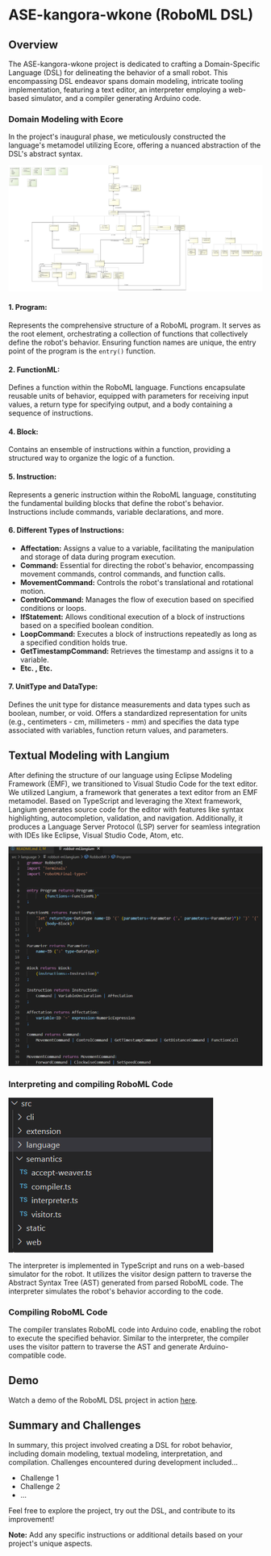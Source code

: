 # ASE-kangora-wkone (RoboML DSL)

## Overview

The ASE-kangora-wkone project is dedicated to crafting a Domain-Specific Language (DSL) for delineating the behavior of a small robot. This encompassing DSL endeavor spans domain modeling, intricate tooling implementation, featuring a text editor, an interpreter employing a web-based simulator, and a compiler generating Arduino code.

### Domain Modeling with Ecore

In the project's inaugural phase, we meticulously constructed the language's metamodel utilizing Ecore, offering a nuanced abstraction of the DSL's abstract syntax.

![RoboML Ecore Metamodel](./img/metamodel.jpeg)

#### 1. **Program:**
Represents the comprehensive structure of a RoboML program. It serves as the root element, orchestrating a collection of functions that collectively define the robot's behavior. Ensuring function names are unique, the entry point of the program is the `entry()` function.

#### 2. **FunctionML:**
Defines a function within the RoboML language. Functions encapsulate reusable units of behavior, equipped with parameters for receiving input values, a return type for specifying output, and a body containing a sequence of instructions.

#### 4. **Block:**
Contains an ensemble of instructions within a function, providing a structured way to organize the logic of a function.

#### 5. **Instruction:**
Represents a generic instruction within the RoboML language, constituting the fundamental building blocks that define the robot's behavior. Instructions include commands, variable declarations, and more.

#### 6. **Different Types of Instructions:**
   - **Affectation:** Assigns a value to a variable, facilitating the manipulation and storage of data during program execution.
   - **Command:** Essential for directing the robot's behavior, encompassing movement commands, control commands, and function calls.
   - **MovementCommand:** Controls the robot's translational and rotational motion.
   - **ControlCommand:** Manages the flow of execution based on specified conditions or loops.
   - **IfStatement:** Allows conditional execution of a block of instructions based on a specified boolean condition.
   - **LoopCommand:** Executes a block of instructions repeatedly as long as a specified condition holds true.
   - **GetTimestampCommand:** Retrieves the timestamp and assigns it to a variable.
   - **Etc. , Etc.**

#### 7. **UnitType and DataType:**
Defines the unit type for distance measurements and data types such as boolean, number, or void. Offers a standardized representation for units (e.g., centimeters - cm, millimeters - mm) and specifies the data type associated with variables, function return values, and parameters.


## Textual Modeling with Langium

After defining the structure of our language using Eclipse Modeling Framework (EMF), we transitioned to Visual Studio Code for the text editor. We utilized Langium, a framework that generates a text editor from an EMF metamodel. Based on TypeScript and leveraging the Xtext framework, Langium generates source code for the editor with features like syntax highlighting, autocompletion, validation, and navigation. Additionally, it produces a Language Server Protocol (LSP) server for seamless integration with IDEs like Eclipse, Visual Studio Code, Atom, etc.

![RoboML Langium Grammar](./img/gramar.png)

### Interpreting and compiling RoboML Code

![Tree-Sctructure](./img/arborescant.png)

The interpreter is implemented in TypeScript and runs on a web-based simulator for the robot. It utilizes the visitor design pattern to traverse the Abstract Syntax Tree (AST) generated from parsed RoboML code. The interpreter simulates the robot's behavior according to the code.

### Compiling RoboML Code

The compiler translates RoboML code into Arduino code, enabling the robot to execute the specified behavior. Similar to the interpreter, the compiler uses the visitor pattern to traverse the AST and generate Arduino-compatible code.

## Demo

Watch a demo of the RoboML DSL project in action [here](link/to/demo/video).

## Summary and Challenges

In summary, this project involved creating a DSL for robot behavior, including domain modeling, textual modeling, interpretation, and compilation. Challenges encountered during development included...

- Challenge 1
- Challenge 2
- ...

Feel free to explore the project, try out the DSL, and contribute to its improvement!

**Note:** Add any specific instructions or additional details based on your project's unique aspects.
